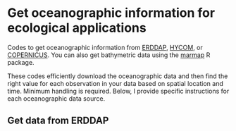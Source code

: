 # Get oceanographic information for ecological applications
 
Codes to get oceanographic information from [ERDDAP](https://www.ncei.noaa.gov/erddap/index.html), [HYCOM](https://www.hycom.org/), or [COPERNICUS](https://data.marine.copernicus.eu/products). You can also get bathymetric data using the [marmap](https://cran.r-project.org/web/packages/marmap/index.html) R package. 

These codes efficiently download the oceanographic data and then find the right value for each observation in your data based on spatial location and time. Minimum handling is required. Below, I provide specific instructions for each oceanographic data source.

## Get data from ERDDAP

